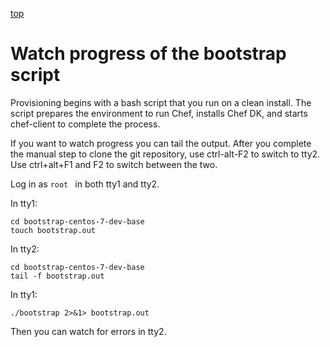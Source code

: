 [top](README.md)

# Watch progress of the bootstrap script

Provisioning begins with a bash script that you run on a clean install. The script prepares the environment to run Chef, installs Chef DK, and starts chef-client to complete the process.

If you want to watch progress you can tail the output. After you complete the manual step to clone the git repository, use ctrl-alt-F2 to switch to tty2. Use ctrl+alt+F1 and F2 to switch between the two. 

Log in as ```root ``` in both tty1 and tty2. 

In tty1:

```shell 
cd bootstrap-centos-7-dev-base 
touch bootstrap.out 
```

In tty2:

```shell 
cd bootstrap-centos-7-dev-base 
tail -f bootstrap.out 
```

In tty1:

```shell 
./bootstrap 2>&1> bootstrap.out 
```

Then you can watch for errors in tty2.



